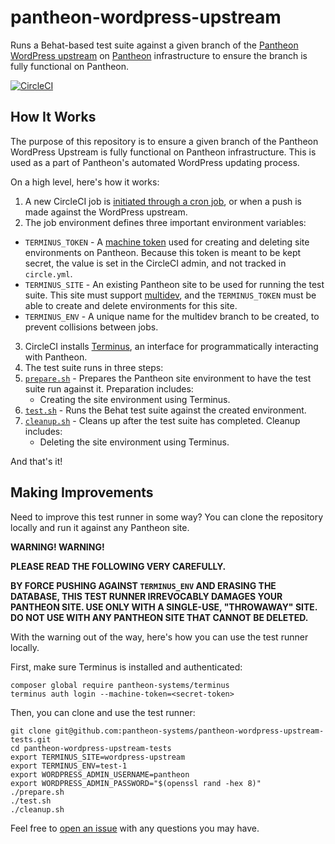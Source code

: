 # pantheon-wordpress-upstream

Runs a Behat-based test suite against a given branch of the [Pantheon WordPress upstream](https://github.com/pantheon-systems/wordpress) on [Pantheon](https://pantheon.io/) infrastructure to ensure the branch is fully functional on Pantheon.

[![CircleCI](https://circleci.com/gh/pantheon-systems/pantheon-wordpress-upstream-tests.svg?style=svg)](https://circleci.com/gh/pantheon-systems/pantheon-wordpress-upstream-tests)

## How It Works

The purpose of this repository is to ensure a given branch of the Pantheon WordPress Upstream is fully functional on Pantheon infrastructure. This is used as a part of Pantheon's automated WordPress updating process.

On a high level, here's how it works:

1. A new CircleCI job is [initiated through a cron job](https://circleci.com/docs/nightly-builds/), or when a push is made against the WordPress upstream.
2. The job environment defines three important environment variables:
 * `TERMINUS_TOKEN` - A [machine token](https://pantheon.io/docs/machine-tokens/) used for creating and deleting site environments on Pantheon. Because this token is meant to be kept secret, the value is set in the CircleCI admin, and not tracked in `circle.yml`.
 * `TERMINUS_SITE` - An existing Pantheon site to be used for running the test suite. This site must support [multidev](https://pantheon.io/features/multidev-cloud-environments), and the `TERMINUS_TOKEN` must be able to create and delete environments for this site.
 * `TERMINUS_ENV` - A unique name for the multidev branch to be created, to prevent collisions between jobs.
3. CircleCI installs [Terminus](https://pantheon.io/docs/terminus/), an interface for programmatically interacting with Pantheon.
4. The test suite runs in three steps:
 1. [`prepare.sh`](https://github.com/pantheon-systems/pantheon-wordpress-upstream/blob/master/prepare.sh) - Prepares the Pantheon site environment to have the test suite run against it. Preparation includes:
    * Creating the site environment using Terminus.
 2. [`test.sh`](https://github.com/pantheon-systems/pantheon-wordpress-upstream/blob/master/test.sh) - Runs the Behat test suite against the created environment.
 3. [`cleanup.sh`](https://github.com/pantheon-systems/pantheon-wordpress-upstream/blob/master/cleanup.sh) - Cleans up after the test suite has completed. Cleanup includes:
    * Deleting the site environment using Terminus.

And that's it!

## Making Improvements

Need to improve this test runner in some way? You can clone the repository locally and run it against any Pantheon site.

**WARNING! WARNING!**

**PLEASE READ THE FOLLOWING VERY CAREFULLY.**

**BY FORCE PUSHING AGAINST `TERMINUS_ENV` AND ERASING THE DATABASE, THIS TEST RUNNER IRREVOCABLY DAMAGES YOUR PANTHEON SITE. USE ONLY WITH A SINGLE-USE, "THROWAWAY" SITE. DO NOT USE WITH ANY PANTHEON SITE THAT CANNOT BE DELETED.** 

With the warning out of the way, here's how you can use the test runner locally.

First, make sure Terminus is installed and authenticated:

    composer global require pantheon-systems/terminus
    terminus auth login --machine-token=<secret-token>

Then, you can clone and use the test runner:

    git clone git@github.com:pantheon-systems/pantheon-wordpress-upstream-tests.git
    cd pantheon-wordpress-upstream-tests
    export TERMINUS_SITE=wordpress-upstream
    export TERMINUS_ENV=test-1
    export WORDPRESS_ADMIN_USERNAME=pantheon
    export WORDPRESS_ADMIN_PASSWORD="$(openssl rand -hex 8)"
    ./prepare.sh
    ./test.sh
    ./cleanup.sh

Feel free to [open an issue](https://github.com/pantheon-systems/pantheon-wordpress-upstream/issues) with any questions you may have.
